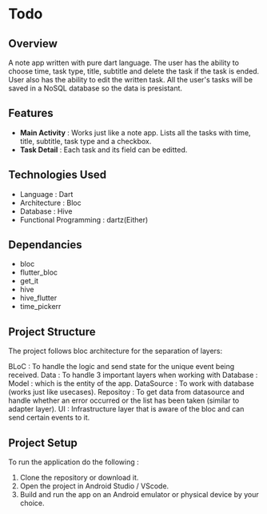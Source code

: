 # Todo


## Overview 
A note app written with pure dart language. The user has the ability to choose time, task type, title, subtitle and delete the task if the task is ended. User also has the ability to edit the written task. All the user's tasks will be saved in a NoSQL database so the data is presistant.


## Features
 - **Main Activity** : Works just like a note app. Lists all the tasks with time, title, subtitle, task type and a checkbox.
 - **Task Detail** : Each task and its field can be editted.

   
## Technologies Used
 - Language : Dart
 - Architecture : Bloc
 - Database : Hive
 - Functional Programming : dartz(Either)


## Dependancies 
  - bloc
  - flutter_bloc
  - get_it
  - hive
  - hive_flutter
  - time_pickerr

## Project Structure 
 The project follows bloc architecture for the separation of layers:

BLoC : To handle the logic and send state for the unique event being received.
Data : To handle 3 important layers when working with Database :
Model : which is the entity of the app.
DataSource : To work with database (works just like usecases).
Repositoy : To get data from datasource and handle whether an error occurred or the list has been taken (similar to adapter layer).
UI : Infrastructure layer that is aware of the bloc and can send certain events to it.


## Project Setup
To run the application do the following :

 1. Clone the repository or download it.
 2. Open the project in Android Studio / VScode.
 3. Build and run the app on an Android emulator or physical device by your choice.

